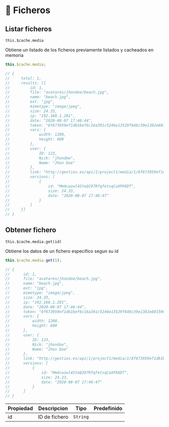 # 🌆 Ficheros


## Listar ficheros
```this.$cache.media```

Obtiene un listado de los ficheros previamente listados y cacheados en memoria

``` js
this.$cache.media;

// {
//     total: 1,
//     results: [{
//         id: 1,
//         file: "avatares/jhondoe/beach.jpg",
//         name: "beach.jpg",
//         ext: "jpg",
//         mimetype: "image/jpeg",
//         size: 24.33,
//         ip: "192.168.1.201",
//         date: "2020-08-07 17:46:44",
//         token: "8f673959ef1db1bef6c16a391c5246e13529f64bc39e1382e80159679bd2add48a49789de4b72e144cd5bbd22eb62f38be924e98abdbda1e2c6cc2554590fs869bf4ae3144ed",
//         vars: {
//             width: 1200,
//             height: 600
//         },
//         user: {
//             ID: 123,
//             Nick: "jhondoe",
//             Name: "Jhon Doe"
//         },
//         link: "http://gestios.es/api/1/project1/media/1/8f673959ef1db1bef6c16a391c5246e13529f64bc39e1382e80159679bd2add48a49789de4b72e144cd5bbd22eb62f38be924e98abdbda1e2c6cc2554590fs869bf4ae3144ed",
//         versions: [
//             {
//                 id: "Mm4cwzwl4SYaQ297RfqfetsqCaXFK6DT",
//                 size: 24.33,
//                 date: "2020-08-07 17:46:47"
//             }
//         ]
//     }]
// }
```




## Obtener fichero
```this.$cache.media.get(id)```

Obtiene los datos de un fichero específico segun su id

``` js
this.$cache.media.get(1);

// {
// 	    id: 1,
// 	    file: "avatares/jhondoe/beach.jpg",
// 	    name: "beach.jpg",
// 	    ext: "jpg",
// 	    mimetype: "image/jpeg",
// 	    size: 24.33,
// 	    ip: "192.168.1.201",
// 	    date: "2020-08-07 17:46:44",
// 	    token: "8f673959ef1db1bef6c16a391c5246e13529f64bc39e1382e80159679bd2add48a49789de4b72e144cd5bbd22eb62f38be924e98abdbda1e2c6cc2554590fs869bf4ae3144ed",
// 	    vars: {
// 		    width: 1200,
// 		    height: 600
// 	    },
// 	    user: {
// 		    ID: 123,
// 		    Nick: "jhondoe",
// 		    Name: "Jhon Doe"
// 	    },
// 	    link: "http://gestios.es/api/1/project1/media/1/8f673959ef1db1bef6c16a391c5246e13529f64bc39e1382e80159679bd2add48a49789de4b72e144cd5bbd22eb62f38be924e98abdbda1e2c6cc2554590fs869bf4ae3144ed",
// 	    versions: [
// 		    {
// 			    id: "Mm4cwzwl4SYaQ297RfqfetsqCaXFK6DT",
// 			    size: 24.33,
// 			    date: "2020-08-07 17:46:47"
// 		    }
// 	    ]
// }
```

|Propiedad|Descripcion|Tipo|Predefinido|
|---------|---------|---------|---------|
|id|ID de fichero|```String```|<required />|











